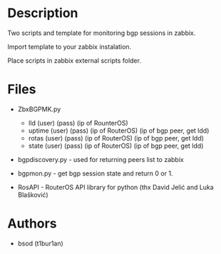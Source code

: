 # Description

Two scripts and template for monitoring bgp sessions in zabbix. 

Import template to your zabbix instalation.

Place scripts in zabbix external scripts folder.


# Files

* ZbxBGPMK.py 
  * lld (user) (pass) (ip of RounterOS)
  * uptime (user) (pass) (ip of RouterOS) (ip of bgp peer, get ldd)
  * rotas (user) (pass) (ip of RouterOS) (ip of bgp peer, get ldd)
  * state (user) (pass) (ip of RouterOS) (ip of bgp peer, get ldd)

* bgpdiscovery.py - used for returning peers list to zabbix
* bgpmon.py - get bgp session state and return 0 or 1.
* RosAPI - RouterOS API library for python (thx David Jelić and Luka Blašković)

# Authors

* bsod (t1bur1an)


